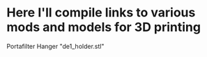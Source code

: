 # Here I'll compile links to various mods and models for 3D printing

Portafilter Hanger "de1_holder.stl"

